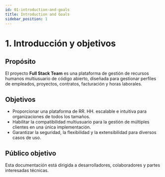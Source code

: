 ```yaml
---
id: 01-introduction-and-goals
title: Introduction and Goals
sidebar_position: 1
---
```


# 1. Introducción y objetivos

## Propósito
El proyecto **Full Stack Team** es una plataforma de gestión de recursos humanos multiusuario de código abierto, diseñada para gestionar perfiles de empleados, proyectos, contratos, facturación y horas laborales.

## Objetivos
- Proporcionar una plataforma de RR. HH. escalable e intuitiva para organizaciones de todos los tamaños.
- Habilitar la compatibilidad multiusuario para la gestión de múltiples clientes en una única implementación.
- Garantizar la seguridad, la flexibilidad y la extensibilidad para diversos casos de uso.

## Público objetivo
Esta documentación está dirigida a desarrolladores, colaboradores y partes interesadas técnicas.